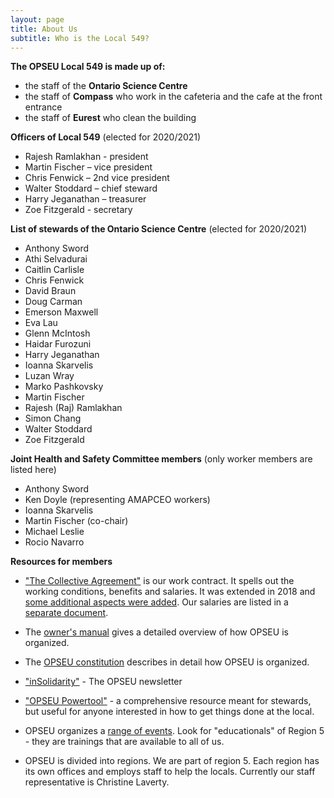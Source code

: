 ```yaml
---
layout: page
title: About Us
subtitle: Who is the Local 549?
---
```


**The OPSEU Local 549 is made up of:**
- the staff of the **Ontario Science Centre**
- the staff of **Compass** who work in the cafeteria and the cafe at the front entrance
- the staff of **Eurest** who clean the building

**Officers of Local 549** (elected for 2020/2021)
- Rajesh Ramlakhan - president
- Martin Fischer – vice president
- Chris Fenwick – 2nd vice president
- Walter Stoddard – chief steward
- Harry Jeganathan – treasurer
- Zoe Fitzgerald - secretary
 
**List of stewards of the Ontario Science Centre** (elected for 2020/2021)
- Anthony Sword
- Athi Selvadurai
- Caitlin Carlisle
- Chris Fenwick
- David Braun
- Doug Carman
- Emerson Maxwell
- Eva Lau
- Glenn McIntosh
- Haidar Furozuni
- Harry Jeganathan
- Ioanna Skarvelis
- Luzan Wray
- Marko Pashkovsky
- Martin Fischer
- Rajesh (Raj) Ramlakhan
- Simon Chang
- Walter Stoddard
- Zoe Fitzgerald

**Joint Health and Safety Committee members** (only worker members are listed here)
- Anthony Sword
- Ken Doyle (representing AMAPCEO workers)
- Ioanna Skarvelis
- Martin Fischer (co-chair)
- Michael Leslie
- Rocio Navarro


**Resources for members**

- ["The Collective Agreement"](https://opseu.org/wp-content/uploads/2016/06/2015-2017_opseu_central_unified_agreement_-_final.pdf) is our work contract. It spells out the working conditions, benefits and salaries. It was extended in 2018 and [some additional aspects were added](https://opseu.org/wp-content/uploads/2018/05/2018-2021_ops_unified_extension_agreement.pdf). Our salaries are listed in a [separate document](https://opseu.org/wp-content/uploads/2019/05/copy_of_opseu_salary_schedule_2017-2021_unified_send.pdf).

- The [owner's manual](https://opseu.org/information/owners-manual/12067/) gives a detailed overview of how OPSEU is organized.

- The [OPSEU constitution](https://opseu.org/information/tools-and-resources/ontario-public-service-employees-union-constitution-2019/92827/) describes in detail how OPSEU is organized.

- ["inSolidarity"](https://opseu.org/solidarity/) - The OPSEU newsletter

- ["OPSEU Powertool"](https://opseu.org/wp-content/uploads/2015/04/2015-04_en_powertool.pdf) - a comprehensive resource meant for stewards, but useful for anyone interested in how to get things done at the local. 

- OPSEU organizes a [range of events](https://opseu.org/events/). Look for "educationals" of Region 5 - they are trainings that are available to all of us.

- OPSEU is divided into regions. We are part of region 5. Each region has its own offices and employs staff to help the locals. Currently our staff representative is Christine Laverty. 

